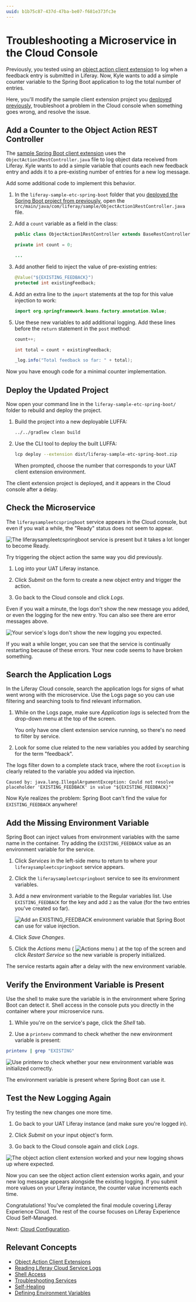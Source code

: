 ```yaml
---
uuid: b1b75c87-437d-47ba-be07-f681e373fc3e
---
```


# Troubleshooting a Microservice in the Cloud Console

Previously, you tested using an [object action client extension](https://learn.liferay.com/w/dxp/building-applications/client-extensions/microservice-client-extensions#object-action-client-extensions) to log when a feedback entry is submitted in Liferay. Now, Kyle wants to add a simple counter variable to the Spring Boot application to log the total number of entries.

Here, you'll modify the sample client extension project you [deployed previously](./deploying-and-managing-a-microservice-client-extension-project.md), troubleshoot a problem in the Cloud console when something goes wrong, and resolve the issue.

## Add a Counter to the Object Action REST Controller

The [sample Spring Boot client extension](https://github.com/liferay/liferay-portal/tree/master/workspaces/liferay-sample-workspace/client-extensions/liferay-sample-etc-spring-boot) uses the `ObjectAction1RestController.java` file to log object data received from Liferay. Kyle wants to add a simple variable that counts each new feedback entry and adds it to a pre-existing number of entries for a new log message.

Add some additional code to implement this behavior.

1. In the `liferay-sample-etc-spring-boot` folder that you [deployed the Spring Boot project from previously](./deploying-and-managing-a-microservice-client-extension-project.md#download-the-sample-workspace), open the `src/main/java/com/liferay/sample/ObjectAction1RestController.java` file.

1. Add a `count` variable as a field in the class:

   ```java
   public class ObjectAction1RestController extends BaseRestController {

   private int count = 0;

   ...
   ```

1. Add another field to inject the value of pre-existing entries:

   ```java
   @Value("${EXISTING_FEEDBACK}")
   protected int existingFeedback;
   ```

1. Add an extra line to the `import` statements at the top for this value injection to work:

   ```java
   import org.springframework.beans.factory.annotation.Value;
   ```

1. Use these new variables to add additional logging. Add these lines before the `return` statement in the `post` method:

   ```java
   count++;

   int total = count + existingFeedback;

   _log.info("Total feedback so far: " + total);
   ```

Now you have enough code for a minimal counter implementation.

## Deploy the Updated Project

Now open your command line in the `liferay-sample-etc-spring-boot/` folder to rebuild and deploy the project.

1. Build the project into a new deployable LUFFA:

   ```bash
   ../../gradlew clean build
   ```

1. Use the CLI tool to deploy the built LUFFA:

   ```bash
   lcp deploy --extension dist/liferay-sample-etc-spring-boot.zip
   ```

   When prompted, choose the number that corresponds to your UAT client extension environment.

The client extension project is deployed, and it appears in the Cloud console after a delay.

## Check the Microservice

The `liferaysampleetcspringboot` service appears in the Cloud console, but even if you wait a while, the "Ready" status does not seem to appear.

![The liferaysampleetcspringboot service is present but it takes a lot longer to become Ready.](./troubleshooting-a-microservice-in-the-cloud-console/images/01.png)

Try triggering the object action the same way you did previously.

1. Log into your UAT Liferay instance.

1. Click *Submit* on the form to create a new object entry and trigger the action.

1. Go back to the Cloud console and click *Logs*.

Even if you wait a minute, the logs don't show the new message you added, or even the logging for the new entry. You can also see there are error messages above.

![Your service's logs don't show the new logging you expected.](./troubleshooting-a-microservice-in-the-cloud-console/images/02.png)

If you wait a while longer, you can see that the service is continually restarting because of these errors. Your new code seems to have broken something.

## Search the Application Logs

In the Liferay Cloud console, search the application logs for signs of what went wrong with the microservice. Use the Logs page so you can use filtering and searching tools to find relevant information.

1. While on the Logs page, make sure *Application logs* is selected from the drop-down menu at the top of the screen.

   You only have one client extension service running, so there's no need to filter by service.

1. Look for some clue related to the new variables you added by searching for the term "feedback".

The logs filter down to a complete stack trace, where the root `Exception` is clearly related to the variable you added via injection.

```
Caused by: java.lang.IllegalArgumentException: Could not resolve placeholder 'EXISTING_FEEDBACK' in value "${EXISTING_FEEDBACK}"
```

Now Kyle realizes the problem: Spring Boot can't find the value for `EXISTING_FEEDBACK` anywhere!

## Add the Missing Environment Variable

Spring Boot can inject values from environment variables with the same name in the container. Try adding the `EXISTING_FEEDBACK` value as an environment variable for the service.

1. Click *Services* in the left-side menu to return to where your `liferaysampleetcspringboot` service appears.

1. Click the `liferaysampleetcspringboot` service to see its environment variables.

1. Add a new environment variable to the Regular variables list. Use `EXISTING_FEEDBACK` for the key and add `2` as the value (for the two entries you've created so far).

   ![Add an EXISTING_FEEDBACK environment variable that Spring Boot can use for value injection.](./troubleshooting-a-microservice-in-the-cloud-console/images/04.png)

1. Click *Save Changes*.

1. Click the *Actions* menu ( ![Actions menu](../../images/icon-actions.png) ) at the top of the screen and click *Restart Service* so the new variable is properly initialized.

The service restarts again after a delay with the new environment variable.

## Verify the Environment Variable is Present

Use the shell to make sure the variable is in the environment where Spring Boot can detect it. Shell access in the console puts you directly in the container where your microservice runs.

1. While you're on the service's page, click the *Shell* tab.

1. Use a `printenv` command to check whether the new environment variable is present:

```bash
printenv | grep "EXISTING"
```

![Use printenv to check whether your new environment variable was initialized correctly.](./troubleshooting-a-microservice-in-the-cloud-console/images/05.png)

The environment variable is present where Spring Boot can use it.

## Test the New Logging Again

Try testing the new changes one more time.

1. Go back to your UAT Liferay instance (and make sure you're logged in).

1. Click *Submit* on your input object's form.

1. Go back to the Cloud console again and click *Logs*.

![The object action client extension worked and your new logging shows up where expected.](./troubleshooting-a-microservice-in-the-cloud-console/images/06.png)

Now you can see the object action client extension works again, and your new log message appears alongside the existing logging. If you submit more values on your Liferay instance, the counter value increments each time.

Congratulations! You've completed the final module covering Liferay Experience Cloud. The rest of the course focuses on Liferay Experience Cloud Self-Managed. 

Next: [Cloud Configuration](../cloud-configuration.md). 

## Relevant Concepts

* [Object Action Client Extensions](https://learn.liferay.com/w/dxp/building-applications/client-extensions/microservice-client-extensions#object-action-client-extensions)
* [Reading Liferay Cloud Service Logs](https://learn.liferay.com/w/liferay-cloud/troubleshooting/reading-liferay-cloud-service-logs)
* [Shell Access](https://learn.liferay.com/w/liferay-cloud/troubleshooting/shell-access)
* [Troubleshooting Services](https://learn.liferay.com/w/liferay-cloud/troubleshooting/troubleshooting-services)
* [Self-Healing](https://learn.liferay.com/w/liferay-cloud/troubleshooting/self-healing)
* [Defining Environment Variables](https://learn.liferay.com/w/liferay-cloud/reference/defining-environment-variables#defining-environment-variables-via-the-liferay-cloud-console)
